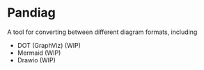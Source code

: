 # Pandiag

A tool for converting between different diagram formats, including

- DOT (GraphViz) (WIP)
- Mermaid (WIP)
- Drawio (WIP)
